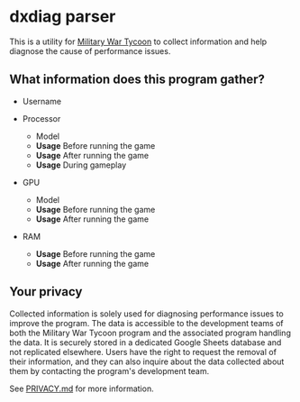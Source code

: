 # dxdiag parser

This is a utility for [Military War Tycoon](https://www.roblox.com/games/31490825/NEW-MAP-Military-War-Tycoon)
 to collect information and help diagnose the cause of performance issues.

## What information does this program gather?

- Username
- Processor
  - Model
  - **Usage** Before running the game
  - **Usage** After running the game
  - **Usage** During gameplay

- GPU
  - Model
  - **Usage** Before running the game
  - **Usage** After running the game

- RAM
  - **Usage** Before running the game
  - **Usage** After running the game

## Your privacy

Collected information is solely used for diagnosing performance issues to
improve the program. The data is accessible to the development teams of
both the Military War Tycoon program and the associated program handling
the data. It is securely stored in a dedicated Google Sheets database and
not replicated elsewhere. Users have the right to request the removal of
their information, and they can also inquire about the data collected about
them by contacting the program's development team.

See [PRIVACY.md](PRIVACY.md) for more information.
